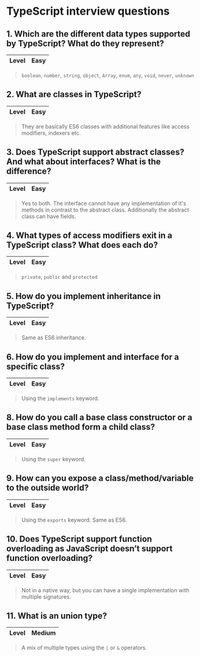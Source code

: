 # TypeScript interview questions

## 1. Which are the different data types supported by TypeScript? What do they represent?

| Level | Easy |
| ----- | --- |

> `boolean`, `number`, `string`, `object`, `Array`, `enum`, `any`, `void`, `never`, `unknown`

## 2. What are classes in TypeScript?

| Level | Easy |
| ----- | --- |

> They are basically ES6 classes with additional features like access modifiers, indexers etc.

## 3. Does TypeScript support abstract classes? And what about interfaces? What is the difference?

| Level | Easy |
| ----- | --- |

> Yes to both. The interface cannot have any implementation of it's methods in contrast to the abstract class. Additionally the abstract class can have fields.

## 4. What types of access modifiers exit in a TypeScript class? What does each do?

| Level | Easy |
| ----- | --- |

> `private`, `public` and `protected`

## 5. How do you implement inheritance in TypeScript?

| Level | Easy |
| ----- | --- |

> Same as ES6 inheritance.

## 6. How do you implement and interface for a specific class?

| Level | Easy |
| ----- | --- |

> Using the `implements` keyword.

## 8. How do you call a base class constructor or a base class method form a child class?

| Level | Easy |
| ----- | --- |

> Using the `super` keyword.

## 9. How can you expose a class/method/variable to the outside world?

| Level | Easy |
| ----- | --- |

> Using the `exports` keyword. Same as ES6.

## 10. Does TypeScript support function overloading as JavaScript doesn’t support function overloading?

| Level | Easy |
| ----- | --- |

> Not in a native way, but you can have a single implementation with multiple signatures.

## 11. What is an union type?

| Level | Medium |
| ----- | --- |

> A mix of multiple types using the `|` or `&` operators.
